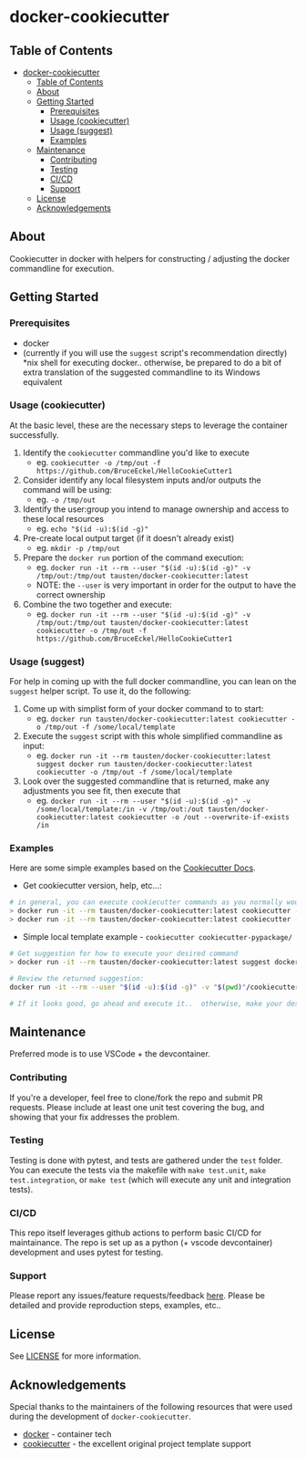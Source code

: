 # docker-cookiecutter

## Table of Contents

- [docker-cookiecutter](#docker-cookiecutter)
  - [Table of Contents](#table-of-contents)
  - [About](#about)
  - [Getting Started](#getting-started)
    - [Prerequisites](#prerequisites)
    - [Usage (cookiecutter)](#usage-cookiecutter)
    - [Usage (suggest)](#usage-suggest)
    - [Examples](#examples)
  - [Maintenance](#maintenance)
    - [Contributing](#contributing)
    - [Testing](#testing)
    - [CI/CD](#cicd)
    - [Support](#support)
  - [License](#license)
  - [Acknowledgements](#acknowledgements)

## About

Cookiecutter in docker with helpers for constructing / adjusting the docker commandline for execution.

## Getting Started

### Prerequisites

- docker
- (currently if you will use the `suggest` script's recommendation directly) *nix shell for executing docker..  otherwise, be prepared to do a bit of extra translation of the suggested commandline to its Windows equivalent

### Usage (cookiecutter)

At the basic level, these are the necessary steps to leverage the container successfully.

1. Identify the `cookiecutter` commandline you'd like to execute
   - eg. `cookiecutter -o /tmp/out -f https://github.com/BruceEckel/HelloCookieCutter1`
2. Consider identify any local filesystem inputs and/or outputs the command will be using:
   - eg. `-o /tmp/out`
3. Identify the user:group you intend to manage ownership and access to these local resources
   - eg. `echo "$(id -u):$(id -g)"`
4. Pre-create local output target (if it doesn't already exist)
   - eg. `mkdir -p /tmp/out`
5. Prepare the `docker run` portion of the command execution:
   - eg. `docker run -it --rm --user "$(id -u):$(id -g)" -v /tmp/out:/tmp/out tausten/docker-cookiecutter:latest`
   - NOTE: the `--user` is very important in order for the output to have the correct ownership
6. Combine the two together and execute:
   - eg. `docker run -it --rm --user "$(id -u):$(id -g)" -v /tmp/out:/tmp/out tausten/docker-cookiecutter:latest cookiecutter -o /tmp/out -f https://github.com/BruceEckel/HelloCookieCutter1`

### Usage (suggest)

For help in coming up with the full docker commandline, you can lean on the `suggest` helper script. To use it, do the following:

1. Come up with simplist form of your docker command to to start:
   - eg. `docker run tausten/docker-cookiecutter:latest cookiecutter -o /tmp/out -f /some/local/template`
2. Execute the `suggest` script with this whole simplified commandline as input:
   - eg. `docker run -it --rm tausten/docker-cookiecutter:latest suggest docker run tausten/docker-cookiecutter:latest cookiecutter -o /tmp/out -f /some/local/template`
3. Look over the suggested commandline that is returned, make any adjustments you see fit, then execute that
   - eg. `docker run -it --rm --user "$(id -u):$(id -g)" -v /some/local/template:/in -v /tmp/out:/out tausten/docker-cookiecutter:latest cookiecutter -o /out --overwrite-if-exists /in`

### Examples

Here are some simple examples based on the [Cookiecutter Docs](https://cookiecutter.readthedocs.io/en/1.7.3/usage.html).

- Get cookiecutter version, help, etc...:

```sh
# in general, you can execute cookiecutter commands as you normally would, with the caveat that any local filesystem-based resources need special attention as described previously
> docker run -it --rm tausten/docker-cookiecutter:latest cookiecutter --version
> docker run -it --rm tausten/docker-cookiecutter:latest cookiecutter --help
```

- Simple local template example - `cookiecutter cookiecutter-pypackage/`

```sh
# Get suggestion for how to execute your desired command
> docker run -it --rm tausten/docker-cookiecutter:latest suggest docker run tausten/docker-cookiecutter:latest cookiecutter cookiecutter-pypackage/

# Review the returned suggestion:
docker run -it --rm --user "$(id -u):$(id -g)" -v "$(pwd)"/cookiecutter-pypackage/:/in -v "$(pwd)":/out tausten/docker-cookiecutter:latest cookiecutter -o /out /in

# If it looks good, go ahead and execute it..  otherwise, make your desired adjustments then proceed.
```

## Maintenance

Preferred mode is to use VSCode + the devcontainer.

### Contributing

If you're a developer, feel free to clone/fork the repo and submit PR requests. Please include at least one unit test covering the bug, and showing that your fix addresses the problem.

### Testing

Testing is done with pytest, and tests are gathered under the `test` folder. You can execute the tests via the makefile with `make test.unit`, `make test.integration`, or `make test` (which will execute any unit and integration tests).

### CI/CD

This repo itself leverages github actions to perform basic CI/CD for maintainance. The repo is set up as a python (+ vscode devcontainer) development and uses pytest for testing.

### Support

Please report any issues/feature requests/feedback [here](https://github.com/tausten/docker-cookiecutter/issues). Please be detailed and provide reproduction steps, examples, etc..

## License

See [LICENSE](LICENSE) for more information.

## Acknowledgements

Special thanks to the maintainers of the following resources that were used during the development of `docker-cookiecutter`.

- [docker](https://www.docker.com/) - container tech
- [cookiecutter](https://github.com/cookiecutter/cookiecutter) - the excellent original project template support
